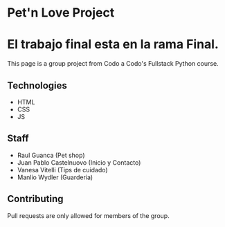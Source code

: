 # Pet'n Love Project
# El trabajo final esta en la rama Final.
This page is a group project from Codo a Codo's Fullstack Python course.

## Technologies

- HTML
- CSS
- JS

## Staff

- Raul Guanca (Pet shop)
- Juan Pablo Castelnuovo (Inicio y Contacto)
- Vanesa Vitelli (Tips de cuidado)
- Manlio Wydler (Guarderia)

## Contributing

Pull requests are only allowed for members of the group.
